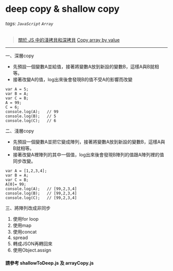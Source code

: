 # deep copy & shallow copy
###### tags: `JavaScript` `Array`
>[關於 JS 中的淺拷貝和深拷貝](http://larry850806.github.io/2016/09/20/shallow-vs-deep-copy/)
>[Copy array by value](https://stackoverflow.com/questions/7486085/copy-array-by-value)
---
一、深層copy
* 先預設一個變數A並給值，接著將變數A放到新設的變數B，這樣A與B就相等。
* 接著改變A的值，log出來後會發現B的值不受A的影響而改變
```javascript=
var A = 5;
var B = A;
var C = B;
A = 99;
C = 6;
console.log(A);   // 99
console.log(B);   // 5
console.log(C);   // 6
```
二、淺層copy
* 先預設一個變數A並把它變成陣列，接著將變數A放到新設的變數B，這樣A與B就相等。
* 接著改變A裡陣列的其中一個值，log出來後會發現B陣列的值跟A陣列裡的值同步改變。
```javascript=
var A = [1,2,3,4];
var B = A;
var C = B;
A[0]= 99;
console.log(A);   // [99,2,3,4]
console.log(B);   // [99,2,3,4]
console.log(C);   // [99,2,3,4]
```
三、將陣列改成非同步
1. 使用for loop
2. 使用map
3. 使用concat
4. spread
5. 轉成JSON再轉回來
6. 使用Object.assign
#### 請參考 shallowToDeep.js 及 arrayCopy.js